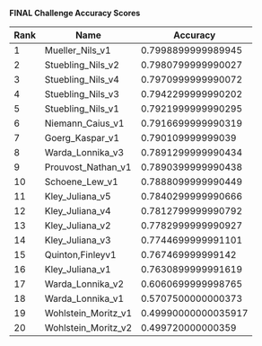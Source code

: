 **FINAL Challenge Accuracy Scores**



|Rank|Name|Accuracy|
|----|-----|---|
|1|Mueller_Nils_v1|0.7998899999989945|
|2|Stuebling_Nils_v2|0.7980799999990027|
|3|Stuebling_Nils_v4|0.7970999999990072|
|4|Stuebling_Nils_v3|0.7942299999990202|
|5|Stuebling_Nils_v1|0.7921999999990295|
|6|Niemann_Caius_v1|0.7916699999990319|
|7|Goerg_Kaspar_v1|0.790109999999039|
|8|Warda_Lonnika_v3|0.7891299999990434|
|9|Prouvost_Nathan_v1|0.7890399999990438|
|10|Schoene_Lew_v1|0.7888099999990449|
|11|Kley_Juliana_v5|0.7840299999990666|
|12|Kley_Juliana_v4|0.7812799999990792|
|13|Kley_Juliana_v2|0.7782999999990927|
|14|Kley_Juliana_v3|0.7744699999991101|
|15|Quinton,Finleyv1|0.767469999999142|
|16|Kley_Juliana_v1|0.7630899999991619|
|17|Warda_Lonnika_v2|0.6060699999998765|
|18|Warda_Lonnika_v1|0.5707500000000373|
|19|Wohlstein_Moritz_v1|0.49990000000035917|
|20|Wohlstein_Moritz_v2|0.499720000000359|
